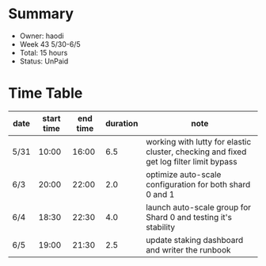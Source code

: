 # Summary
* Owner: haodi
* Week 43 5/30-6/5
* Total: 15 hours
* Status: UnPaid

# Time Table
| date  | start time  | end time | duration  |  note |
|---|---|---|---|---|
| 5/31 | 10:00 | 16:00 | 6.5 | working with lutty for elastic cluster, checking and fixed get log filter limit bypass |
| 6/3 | 20:00 | 22:00 | 2.0 | optimize auto-scale configuration for both shard 0 and 1  |
| 6/4 | 18:30 | 22:30 | 4.0 | launch auto-scale group for Shard 0 and testing it's stability |
| 6/5 | 19:00 | 21:30 | 2.5 | update staking dashboard and writer the runbook |